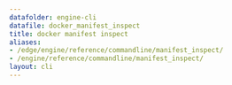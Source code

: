```yaml
---
datafolder: engine-cli
datafile: docker_manifest_inspect
title: docker manifest inspect
aliases:
- /edge/engine/reference/commandline/manifest_inspect/
- /engine/reference/commandline/manifest_inspect/
layout: cli
---
```


<!--
此页面是根据 Docker 源代码自动生成的。如果您想建议更改此处显示的文本，请在 GitHub 上的源代码仓库中打开一个工单或拉取请求：

https://github.com/docker/cli
-->
